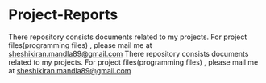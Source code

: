 # Project-Reports
There repository consists documents related to my projects. For project files(programming files) , please mail me at sheshikiran.mandla89@gmail.com
There repository consists documents related to my projects. For project files(programming files) , please mail me at sheshikiran.mandla89@gmail.com
